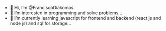 - 👋 Hi, I’m @FranciscoDiakomas
- 👀 I’m interested in programming and solve problems...
- 🌱 I’m currently learning javascript for frontend and backend (react js and node js) and sql for storage...
<!---
FranciscoDiakomas/FranciscoDiakomas is a ✨ special ✨ repository because its `README.md` (this file) appears on your GitHub profile.
You can click the Preview link to take a look at your changes.
--->
